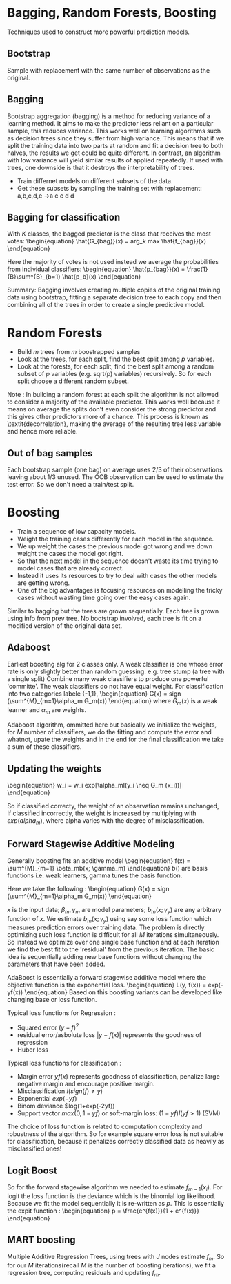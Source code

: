 # Bagging, Random Forests, Boosting
Techniques used to construct more powerful prediction models.

## Bootstrap
Sample with replacement with the same number of observations as the original.

## Bagging
Bootstrap aggregation (bagging) is a method for reducing variance of a learning method.
It aims to make the predictor less reliant on a particular sample, this reduces variance.
This works well on learning algorithms such as decision trees since they suffer from high variance. This means that if we split the training data into two parts at random and fit a decision tree to both halves, the results we get could be quite different.
In contrast, an algorithm with low variance will yield similar results of applied repeatedly.
If used with trees, one downside is that it destroys the interpretability of trees.

- Train differnet models on different subsets of the data.
- Get these subsets by sampling the training set with replacement: a,b,c,d,e ->a c c d d

## Bagging for classification
With $K$ classes, the bagged predictor is the class that receives the most votes:
\begin{equation}
\hat{G_{bag}}(x) = arg_k max \hat{f_{bag}}(x)
\end{equation}

Here the majority of votes is not used instead we average the probabilities from individual classifiers:
\begin{equation}
\hat{p_{bag}}(x) = \frac{1}{B}\sum^{B}_{b=1} \hat{p_b}(x)
\end{equation}

Summary: Bagging involves creating multiple copies of the original training data using bootstrap, fitting a separate decision tree to each copy and then combining all of the trees in order to create a single predictive model.

# Random Forests
- Build $m$ trees from $m$ boostrapped samples
- Look at the trees, for each split, find the best split among $p$ variables.
- Look at the forests, for each split, find the best split among a random subset of $p$ variables (e.g. sqrt(p) variables) recursively. So for each split choose a different random subset.

Note : In building a random forest at each split the algorithm is not allowed to consider a majority of the available predictor. This works well because it means on average the splits don't even consider the strong predictor and this gives other predictors more of a chance. This process is known as \textit{decorrelation}, making the average of the resulting tree less variable and hence more reliable.

## Out of bag samples
Each bootstrap sample (one bag) on average uses 2/3 of their observations leaving about 1/3 unused.
The OOB observation can be used to estimate the test error. So we don't need a train/test split.

# Boosting
- Train a sequence of low capacity models. 
- Weight the training cases differently for each model in the sequence.
- We up weight the cases the previous model got wrong and we down weight the cases the model got right.
- So that the next model in the sequence doesn't waste its time trying to model cases that are already correct.
- Instead it uses its resources to try to deal with cases the other models are getting wrong.
- One of the big advantages is focusing resources on modelling the tricky cases without wasting time going over the easy cases again.



Similar to bagging but the trees are grown sequentially. Each tree is grown using info from prev tree. No bootstrap involved, each tree is fit on a modified version of the original data set.

## Adaboost
Earliest boosting alg for 2 classes only.
A weak classifier is one whose error rate is only slightly better than random guessing. e.g. tree stump (a tree with a single split)
Combine many weak classifiers to produce one powerful 'committe'. The weak classifiers do not have equal weight.
For classification into two categories labele {-1,1},
\begin{equation}
G(x) = sign (\sum^{M}_{m=1}\alpha_m G_m(x))
\end{equation}
where $G_m(x)$ is a weak learner and $\alpha_m$ are weights.

Adaboost algorithm, ommitted here but basically we initialize the weights, for $M$ number of classifiers, we do the fitting and compute the error and whatnot, upate the weights and in the end for the final classification we take a sum of these classifiers.
## Updating the weights
\begin{equation}
w_i = w_i exp[\alpha_mI(y_i \neq G_m (x_i))]
\end{equation}

So if classified correcty, the weight of an observation remains unchanged,
If classified incorrectly, the weight is increased by multiplying with $exp(alpha_m)$, where alpha varies with the degree of misclassification.

## Forward Stagewise Additive Modeling
Generally boosting fits an additive model
\begin{equation}
f(x) = \sum^{M}_{m=1} \beta_mb(x; \gamma_m)
\end{equation}
$b()$ are basis functions i.e. weak learners, gamma tunes the basis function.

Here we take the following :
\begin{equation}
G(x) = sign (\sum^{M}_{m=1}\alpha_m G_m(x))
\end{equation}

$x$ is the input data; ${\beta_m, \gamma_m}$ are model parameters;
$b_m(x;\gamma_y)$ are any arbitrary function of $x$.
We estimate $b_m(x;\gamma_y)$ using say some loss function which measures prediction errors over training data.
The problem is directly optimizing such loss function is difficult for all $M$ iterations simultaneously.
So instead we optimize over one single base function and at each iteration we find the best fit to the 'residual' from the previous iteration. The basic idea is sequentially adding new base functions without changing the parameters that have been added.

AdaBoost is essentially a forward stagewise additive model where the objective function is the exponential loss.
\begin{equation}
L(y, f(x)) = exp(-yf(x))
\end{equation}
Based on this boosting variants can be developed like changing base or loss function.

Typical loss functions for Regression :

- Squared error $(y - f)^2$
- residual error/asbolute loss $|y - f(x)|$ represents the goodness of regression
- Huber loss

Typical loss functions for classification :

- Margin error $yf(x)$ represents goodness of classification, penalize large negative margin and encourage positive margin.
- Misclassification  $I(sign(f) \neq y)$
- Exponential  $exp(-yf)$
- Binom deviance $log(1+exp(-2yf))
- Support vector  $max(0,1 - yf)$  or soft-margin loss: $(1 − yf)I(yf > 1)$ (SVM)

The choice of loss function is related to computation complexity and robustness of the algorithm.
So for example square error loss is not suitable for classification, because it penalizes correctly classified data as heavily as misclassified ones!

## Logit Boost
So for the forward stagewise algorithm we needed to estimate $f_{m-1}(x_i)$.
For logit the loss function is the deviance which is the binomial log likelihood. Because we fit the model sequentially it is re-written as $p$. This is essentially the expit function :
\begin{equation}
p = \frac{e^{f(x)}}{1 + e^{f(x)}}
\end{equation}

## MART boosting
Multiple Additive Regression Trees, using trees with $J$ nodes estimate $f_m$.
So for our $M$ iterations(recall $M$ is the number of boosting iterations), we fit a regression tree, computing residuals and updating $f_m$.



